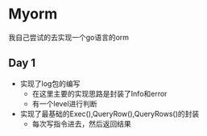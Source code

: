 # Myorm
我自己尝试的去实现一个go语言的orm
## Day 1
* 实现了log包的编写
    * 在这里主要的实现思路是封装了Info和error
    * 有一个level进行判断
* 实现了最基础的Exec(),QueryRow(),QueryRows()的封装
    * 每次写指令进去，然后返回结果

